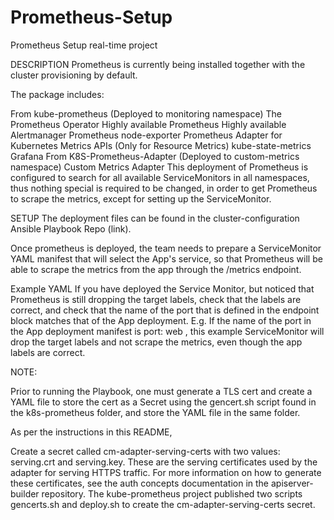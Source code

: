 # Prometheus-Setup
Prometheus Setup real-time project

DESCRIPTION
Prometheus is currently being installed together with the cluster provisioning by default.

The package includes:

From kube-prometheus (Deployed to monitoring namespace)
The Prometheus Operator
Highly available Prometheus
Highly available Alertmanager
Prometheus node-exporter
Prometheus Adapter for Kubernetes Metrics APIs (Only for Resource Metrics)
kube-state-metrics
Grafana
From K8S-Prometheus-Adapter (Deployed to custom-metrics namespace)
Custom Metrics Adapter
This deployment of Prometheus is configured to search for all available ServiceMonitors in all namespaces, thus nothing special is required to be changed, in order to get Prometheus to scrape the metrics, except for setting up the ServiceMonitor.

SETUP
The deployment files can be found in the cluster-configuration Ansible Playbook Repo (link).

Once prometheus is deployed, the team needs to prepare a ServiceMonitor YAML manifest that will select the App's service, so that Prometheus will be able to scrape the metrics from the app through the /metrics endpoint.

  Example YAML
If you have deployed the Service Monitor, but noticed that Prometheus is still dropping the target labels, check that the labels are correct, and check that the name of the port that is defined in the endpoint block matches that of the App deployment. E.g. If the name of the port in the App deployment manifest is port: web , this example ServiceMonitor will drop the target labels and not scrape the metrics, even though the app labels are correct.

NOTE:

Prior to running the Playbook, one must generate a TLS cert and create a YAML file to store the cert as a Secret using the gencert.sh script found in the k8s-prometheus folder, and store the YAML file in the same folder.

As per the instructions in this README,

Create a secret called cm-adapter-serving-certs with two values: serving.crt and serving.key. These are the serving certificates used by the adapter for serving HTTPS traffic. For more information on how to generate these certificates, see the auth concepts documentation in the apiserver-builder repository. The kube-prometheus project published two scripts gencerts.sh and deploy.sh to create the cm-adapter-serving-certs secret.
